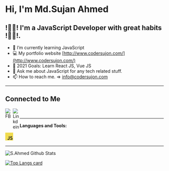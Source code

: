 
# Hi, I'm Md.Sujan Ahmed
## !👨‍👨‍! I'm  a JavaScript Developer with great habits !👨‍👨!.
- 🔭 I’m currently learning JavaScript
- 💻 My portfolio website [http://www.codersujon.com/](http://www.codersujon.com/)
- 🥅 2021 Goals: Learn React JS, Vue JS
- 💬 Ask me about JavaScript for any tech related stuff.
- 📫 How to reach me. => info@codersujon.com

<hr/>

## Connected to Me
<a href="https://www.facebook.com/codersujon/">
  <img align="left" alt="FB" width="24px" src="https://img.icons8.com/fluent/2x/facebook-new.png" />
</a>
<a href="https://www.linkedin.com/in/codersujon/">
  <img align="left" alt="Linkdein" width="22px" src="https://avatars.githubusercontent.com/u/357098?s=200&v=4" />
</a>
<br/>
<hr/>

**Languages and Tools:**  

<code><a href="https://developer.mozilla.org/en-US/docs/Web/JavaScript" target="_blank"><img height="25" src="https://raw.githubusercontent.com/github/explore/80688e429a7d4ef2fca1e82350fe8e3517d3494d/topics/javascript/javascript.png"></a></code>
<!-- <code><a href="#" target="_blank"><img height="25" src=""></a></code> -->

<hr/>


<img width="300" alt="S.Ahmed Github Stats" src="https://github-readme-stats.vercel.app/api?username=positiveworldbd&show_icons=true">

[![Top Langs card](https://github-readme-stats.vercel.app/api/top-langs/?username=easinwebpro&card_width=550)](https://easinwebpro.com/)

